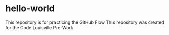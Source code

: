 # hello-world
This repository is for practicing the GitHub Flow
This repository was created for the Code Louisville Pre-Work
